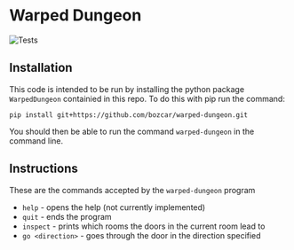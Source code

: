 # Warped Dungeon

![Tests](https://github.com/bozcar/warped-dungeon/actions/workflows/tests.yml/badge.svg)

## Installation 

This code is intended to be run by installing the python package `WarpedDungeon` containied in this repo. To do this with pip run the command:

`pip install git+https://github.com/bozcar/warped-dungeon.git`

You should then be able to run the command `warped-dungeon` in the command line.

## Instructions

These are the commands accepted by the `warped-dungeon` program 

- `help` - opens the help (not currently implemented)
- `quit` - ends the program
- `inspect` - prints which rooms the doors in the current room lead to
- `go <direction>` - goes through the door in the direction specified